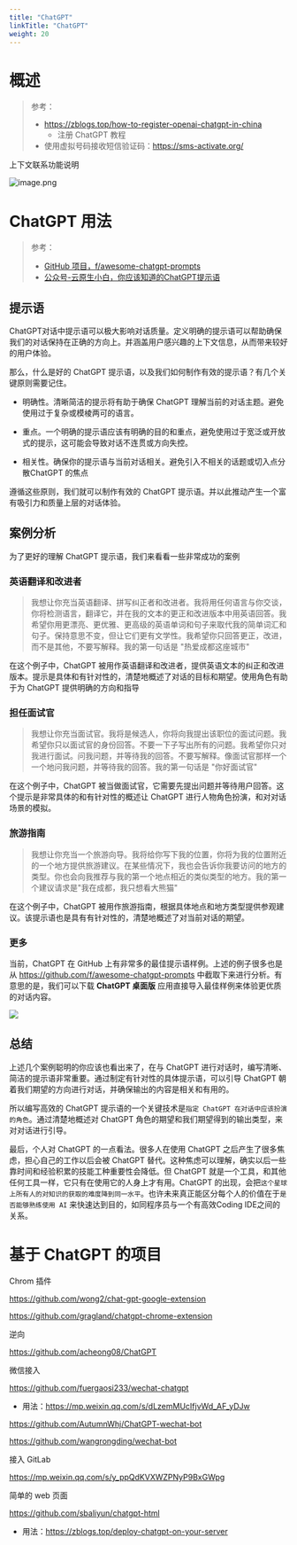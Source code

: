 ```yaml
---
title: "ChatGPT"
linkTitle: "ChatGPT"
weight: 20
---
```


# 概述

> 参考：
> - https://zblogs.top/how-to-register-openai-chatgpt-in-china
> 	- 注册 ChatGPT 教程
> - 使用虚拟号码接收短信验证码：https://sms-activate.org/


上下文联系功能说明

![image.png](https://notes-learning.oss-cn-beijing.aliyuncs.com/0-picgo/20230204001925.png)

# ChatGPT 用法

> 参考：
> - [GitHub 项目，f/awesome-chatgpt-prompts](https://github.com/f/awesome-chatgpt-prompts)
> - [公众号-云原生小白，你应该知道的ChatGPT提示语](https://mp.weixin.qq.com/s/BcJWxvhpTRFTE20rB55Sow)

## 提示语

ChatGPT对话中提示语可以极大影响对话质量。定义明确的提示语可以帮助确保我们的对话保持在正确的方向上。并涵盖用户感兴趣的上下文信息，从而带来较好的用户体验。

那么，什么是好的 ChatGPT 提示语，以及我们如何制作有效的提示语？有几个关键原则需要记住。

*   明确性。清晰简洁的提示将有助于确保 ChatGPT 理解当前的对话主题。避免使用过于复杂或模棱两可的语言。
    
*   重点。一个明确的提示语应该有明确的目的和重点，避免使用过于宽泛或开放式的提示，这可能会导致对话不连贯或方向失控。
    
*   相关性。确保你的提示语与当前对话相关。避免引入不相关的话题或切入点分散ChatGPT 的焦点
    

遵循这些原则，我们就可以制作有效的 ChatGPT 提示语。并以此推动产生一个富有吸引力和质量上层的对话体验。

案例分析
----

为了更好的理解 ChatGPT 提示语，我们来看看一些非常成功的案例

### 英语翻译和改进者

> 我想让你充当英语翻译、拼写纠正者和改进者。我将用任何语言与你交谈，你将检测语言，翻译它，并在我的文本的更正和改进版本中用英语回答。我希望你用更漂亮、更优雅、更高级的英语单词和句子来取代我的简单词汇和句子。保持意思不变，但让它们更有文学性。我希望你只回答更正，改进，而不是其他，不要写解释。我的第一句话是 "热爱成都这座城市"

在这个例子中，ChatGPT 被用作英语翻译和改进者，提供英语文本的纠正和改进版本。提示是具体和有针对性的，清楚地概述了对话的目标和期望。使用角色有助于为 ChatGPT 提供明确的方向和指导

### 担任面试官

> 我想让你充当面试官。我将是候选人，你将向我提出该职位的面试问题。我希望你只以面试官的身份回答。不要一下子写出所有的问题。我希望你只对我进行面试。问我问题，并等待我的回答。不要写解释。像面试官那样一个一个地问我问题，并等待我的回答。我的第一句话是 "你好面试官"

在这个例子中，ChatGPT 被当做面试官，它需要先提出问题并等待用户回答。这个提示是非常具体的和有针对性的概述让 ChatGPT 进行人物角色扮演，和对对话场景的模拟。

### 旅游指南

> 我想让你充当一个旅游向导。我将给你写下我的位置，你将为我的位置附近的一个地方提供旅游建议。在某些情况下，我也会告诉你我要访问的地方的类型。你也会向我推荐与我的第一个地点相近的类似类型的地方。我的第一 个建议请求是"我在成都，我只想看大熊猫"

在这个例子中，ChatGPT 被用作旅游指南，根据具体地点和地方类型提供参观建议。该提示语也是具有有针对性的，清楚地概述了对当前对话的期望。

### 更多

当前，ChatGPT 在 GitHub 上有非常多的最佳提示语样例。上述的例子很多也是从 https://github.com/f/awesome-chatgpt-prompts 中截取下来进行分析。有意思的是，我们可以下载 **ChatGPT 桌面版** 应用直接导入最佳样例来体验更优质的对话内容。

![](https://mmbiz.qpic.cn/mmbiz_png/2p7vicUPeDYGsqlYAueASBpIv5Dz05OYVtWdtbCsuqK80libjwWdj0HqraZfKhZ5abh7nChvU0Gwm3aSwxJraCGA/640?wx_fmt=png)

总结
--

上述几个案例聪明的你应该也看出来了，在与 ChatGPT 进行对话时，编写清晰、简洁的提示语非常重要。通过制定有针对性的具体提示语，可以引导 ChatGPT 朝着我们期望的方向进行对话，并确保输出的内容是相关和有用的。

所以编写高效的 ChatGPT 提示语的一个关键技术是`指定 ChatGPT 在对话中应该扮演的角色`。通过清楚地概述对 ChatGPT 角色的期望和我们期望得到的输出类型，来对对话进行引导。

最后，个人对 ChatGPT 的一点看法。很多人在使用 ChatGPT 之后产生了很多焦虑，担心自己的工作以后会被 ChatGPT 替代。这种焦虑可以理解，确实以后一些靠时间和经验积累的技能工种重要性会降低。但 ChatGPT 就是一个工具，和其他任何工具一样，它只有在使用它的人身上才有用。ChatGPT 的出现，会把`这个星球上所有人的对知识的获取的难度降到同一水平`。也许未来真正能区分每个人的价值在于`是否能够熟练使用 AI` 来快速达到目的，如同程序员与一个有高效Coding IDE之间的关系。

# 基于 ChatGPT 的项目

Chrom 插件

https://github.com/wong2/chat-gpt-google-extension

https://github.com/gragland/chatgpt-chrome-extension

逆向

https://github.com/acheong08/ChatGPT

微信接入

https://github.com/fuergaosi233/wechat-chatgpt
- 用法：https://mp.weixin.qq.com/s/dLzemMUcIfjvWd_AF_yDJw

https://github.com/AutumnWhj/ChatGPT-wechat-bot

https://github.com/wangrongding/wechat-bot

接入 GitLab

<https://mp.weixin.qq.com/s/y_ppQdKVXWZPNyP9BxGWpg>

简单的 web 页面

https://github.com/sbaliyun/chatgpt-html
- 用法：https://zblogs.top/deploy-chatgpt-on-your-server
